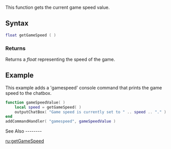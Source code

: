 This function gets the current game speed value.

Syntax
------

``` lua
float getGameSpeed ( )
```

### Returns

Returns a *float* representing the speed of the game.

Example
-------

<section name="Server and Client" class="both" show="true">
This example adds a 'gamespeed' console command that prints the game speed to the chatbox.

``` lua
function gameSpeedValue( )
    local speed = getGameSpeed( )
    outputChatBox( "Game speed is currently set to " .. speed .. "." )
end
addCommandHandler( "gamespeed", gameSpeedValue )
```

</section>
See Also
--------

[ru:getGameSpeed](/docs/ru-getgamespeed.md "wikilink")

